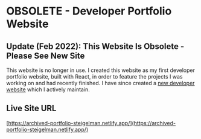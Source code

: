 # OBSOLETE - Developer Portfolio Website

## Update (Feb 2022): This Website Is Obsolete - Please See New Site
This website is no longer in use. I created this website as my first developer portfolio website, built with React, in order to feature the projects I was working on and had recently finished. I have since created a [new developer website](https://www.helloimjoey.com/) which I actively maintain.

## Live Site URL
[https://archived-portfolio-steigelman.netlify.app/](https://archived-portfolio-steigelman.netlify.app/)
